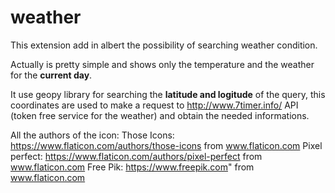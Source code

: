 # weather
This extension add in albert the possibility of searching weather condition.

Actually is pretty simple and shows only the temperature and the weather for the **current day**.

It use geopy library for searching the **latitude and logitude** of the query,
this coordinates are used to make a request to http://www.7timer.info/ API (token free service for the weather) and obtain the needed informations.

All the authors of the icon:
    Those Icons: https://www.flaticon.com/authors/those-icons from www.flaticon.com
    Pixel perfect: https://www.flaticon.com/authors/pixel-perfect from www.flaticon.com
    Free Pik: https://www.freepik.com" from www.flaticon.com
